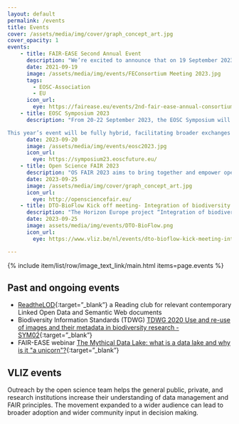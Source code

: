 ```yaml
---
layout: default
permalink: /events
title: Events
cover: /assets/media/img/cover/graph_concept_art.jpg
cover_opacity: 1
events:
    - title: FAIR-EASE Second Annual Event
      description: "We’re excited to announce that on 19 September 2023, the FAIR-EASE Consortium of 26 partners, coordinated by CNRS, is holding its second full in-person consortium meeting! We are ready to build on the work done in the first 12 months of the project. We are working on the first interdomain digital architecture for integrated use of environmental data, made of two main components: a FAIR-EASE Interdisciplinary Data Discovery and Access Service and a FAIR-EASE Earth Analytical Lab and Data Lake. Our set of three multidisciplinary Use Cases will help us by contributing to requirements and validation of our solution."
      date: 2021-09-19
      image: /assets/media/img/events/FEConsortium Meeting 2023.jpg
      tags:
        - EOSC-Association
        - EU
      icon_url:
        eye: https://fairease.eu/events/2nd-fair-ease-annual-consortiummeeting#:~:text=We're%20excited%20to%20announce,12%20months%20of%20the%20project.
    - title: EOSC Symposium 2023
      description: "From 20-22 September 2023, the EOSC Symposium will take place in Madrid, in the context of the Spanish Presidency of the Council of the European Union. The EOSC Symposium is organised by the EOSC Future project, together with the EOSC Tripartite collaboration (the EOSC Association, the EOSC Steering Board and the European Commission).

This year’s event will be fully hybrid, facilitating broader exchanges between stakeholders from ministries, policy makers, research organisations, service providers, research infrastructures and research communities driving the development of – and engagement with – the European Open Science Cloud. In the context of the EOSC Future project, the EOSC Symposium will also be a critical platform to showcase project achievements and key exploitable results."
      date: 2023-09-20
      image: /assets/media/img/events/eosc2023.jpg
      icon_url:
        eye: https://symposium23.eoscfuture.eu/
    - title: Open Science FAIR 2023
      description: "OS FAIR 2023 aims to bring together and empower open science communities and services; to identify common practices related to open science; to see what are the best synergies to deliver and operate services that work for many; and to bring experiences from all around the world and learn from each other"
      date: 2023-09-25
      image: /assets/media/img/cover/graph_concept_art.jpg
      icon_url:
        eye: http://opensciencefair.eu/
    - title: DTO-BioFlow Kick off meeting- Integration of biodiversity monitoring data into the Digital Twin Ocean 
      description: "The Horizon Europe project “Integration of biodiversity monitoring data into the Digital Twin Ocean” (DTO-BioFlow) will unlock “sleeping” biodiversity data enabling the sustained flow of these and new data via primary integrators and EMODnet into the EU Digital Twin Ocean. It will create a digital replica of marine biological processes transforming new and existing data flows into evidence-based knowledge. DTO-BioFlow will transform access to data on ocean biodiversity and the human activities that impact them, by enabling the sustainable integration of biodiversity monitoring data flows into the EU DTO, enriching digital tools and services thus unlocking the societal value of these data. To fully exploit the potential of these new and existing data flows, DTO-BioFlow will develop the biodiversity component of the DTO, i.e., the digital replica of marine ecological processes, bringing together data, models and new algorithms supporting the development of policy-relevant tools and services for effective monitoring, restoration, and protection of marine biodiversity, delivering to the objectives of the EU Mission “Restore our Ocean and Waters by 2030” and the EU Biodiversity Strategy"
      date: 2023-09-25
      image: assets/media/img/events/DTO-BioFlow.png
      icon_url:
        eye: https://www.vliz.be/nl/events/dto-bioflow-kick-meeting-integration-biodiversity-monitoring-data-digital-twin-ocean

---
```


{% include item/list/row/image_text_link/main.html items=page.events %}


## Past and ongoing events

- [ReadtheLOD](https://readthelod.org/){:target=”_blank”} a Reading club for relevant contemporary Linked Open Data and Semantic Web documents
-  Biodiversity Information Standards (TDWG) [TDWG 2020 Use and re-use of images and their metadata in biodiversity research - SYM02](https://www.youtube.com/watch?v=5UNTiEMivDs){:target=”_blank”}
- FAIR-EASE webinar [The Mythical Data Lake: what is a data lake and why is it "a unicorn"?](https://www.youtube.com/watch?v=gY3dXxZmDok){:target=”_blank”}

## VLIZ events
Outreach by the open science team helps the general public, private, and research institutions increase their understanding of data management and FAIR principles. The movement expanded to a wider audience can lead to broader adoption and wider community input in decision making.
